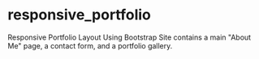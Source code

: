 # responsive_portfolio
Responsive Portfolio Layout Using Bootstrap
Site contains a main "About Me" page, a contact form, and a portfolio gallery.

